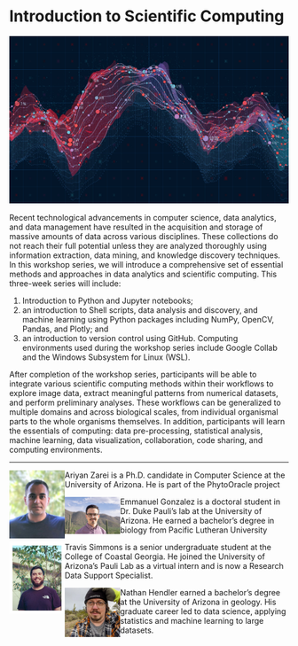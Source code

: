 # Introduction to Scientific Computing

![](/images/AdobeStock_144374589.jpeg)

Recent technological advancements in computer science, data analytics, and data management have resulted in the acquisition and storage of massive amounts of data across various disciplines. These collections do not reach their full potential unless they are analyzed thoroughly using information extraction, data mining, and knowledge discovery techniques. In this workshop series, we will introduce a comprehensive set of essential methods and approaches in data analytics and scientific computing. This three-week series will include:

1. Introduction to Python and Jupyter notebooks;
2. an introduction to Shell scripts, data analysis and discovery,
and machine learning using Python packages including NumPy,
OpenCV, Pandas, and Plotly; and
3. an introduction to version control using GitHub.
Computing environments used during the workshop series include
Google Collab and the Windows Subsystem for Linux (WSL).

After completion of the workshop series, participants will be able to integrate various scientific computing methods within their workflows to explore image data, extract meaningful patterns from numerical datasets, and perform preliminary analyses. These workflows can be generalized to multiple domains and across biological scales, from individual organismal parts to the whole organisms themselves. In addition, participants will learn the essentials of computing: data pre-processing, statistical analysis, machine learning, data visualization, collaboration, code sharing, and computing environments.

---

<img src="images/Ariyan.jpg" width="100" align="left">
<p>Ariyan Zarei is a Ph.D. candidate in Computer Science at the University of Arizona. He is part of the PhytoOracle project</p>

<img src="images/EmmanuelGonzalezHeadshot.jpg" width="100" align="left">
<p> Emmanuel Gonzalez is a doctoral student in Dr. Duke Pauli’s lab at the University of Arizona. He earned a bachelor’s degree in biology from Pacific Lutheran University</p>

<img src="images/Travis.jpg" width="100" align="left">
<p>Travis Simmons is a senior undergraduate student at the College of Coastal Georgia. He joined the University of Arizona’s Pauli Lab as a virtual intern and is now a Research Data Support Specialist.</p>

<img src="images/Nathan.jpg" width="100" align="left">
<p>Nathan Hendler earned a bachelor’s degree at the University of Arizona in geology. His graduate career led to data science, applying statistics and machine learning to large datasets.</p>
